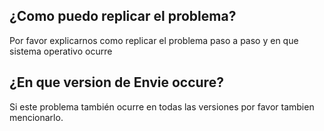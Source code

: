 ## ¿Como puedo replicar el problema?
Por favor explicarnos como replicar el problema paso a paso y en que sistema operativo ocurre

## ¿En que version de Envie occure?
Si este problema también ocurre en todas las versiones por favor tambien mencionarlo.

